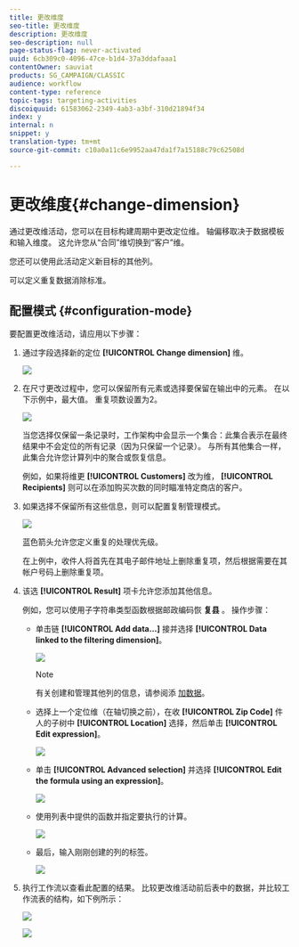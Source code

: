 ```yaml
---
title: 更改维度
seo-title: 更改维度
description: 更改维度
seo-description: null
page-status-flag: never-activated
uuid: 6cb309c0-4096-47ce-b1d4-37a3ddafaaa1
contentOwner: sauviat
products: SG_CAMPAIGN/CLASSIC
audience: workflow
content-type: reference
topic-tags: targeting-activities
discoiquuid: 61583062-2349-4ab3-a3bf-310d21894f34
index: y
internal: n
snippet: y
translation-type: tm+mt
source-git-commit: c10a0a11c6e9952aa47da1f7a15188c79c62508d

---
```



# 更改维度{#change-dimension}

通过更改维活动，您可以在目标构建周期中更改定位维。 轴偏移取决于数据模板和输入维度。 这允许您从“合同”维切换到“客户”维。

您还可以使用此活动定义新目标的其他列。

可以定义重复数据消除标准。

## 配置模式 {#configuration-mode}

要配置更改维活动，请应用以下步骤：

1. 通过字段选择新的定位 **[!UICONTROL Change dimension]** 维。

   ![](assets/s_user_change_dimension_param1.png)

1. 在尺寸更改过程中，您可以保留所有元素或选择要保留在输出中的元素。 在以下示例中，最大值。 重复项数设置为2。

   ![](assets/s_user_change_dimension_limit.png)

   当您选择仅保留一条记录时，工作架构中会显示一个集合：此集合表示在最终结果中不会定位的所有记录（因为只保留一个记录）。 与所有其他集合一样，此集合允许您计算列中的聚合或恢复信息。

   例如，如果将维更 **[!UICONTROL Customers]** 改为维， **[!UICONTROL Recipients]** 则可以在添加购买次数的同时瞄准特定商店的客户。

1. 如果选择不保留所有这些信息，则可以配置复制管理模式。

   ![](assets/s_user_change_dimension_param2.png)

   蓝色箭头允许您定义重复的处理优先级。

   在上例中，收件人将首先在其电子邮件地址上删除重复项，然后根据需要在其帐户号码上删除重复项。

1. 该选 **[!UICONTROL Result]** 项卡允许您添加其他信息。

   例如，您可以使用子字符串类型函数根据邮政编码恢 **复县** 。 操作步骤：

   * 单击链 **[!UICONTROL Add data...]** 接并选择 **[!UICONTROL Data linked to the filtering dimension]**。

      ![](assets/wf_change-dimension_sample_01.png)

      >[!NOTE]
      >
      >有关创建和管理其他列的信息，请参阅添 [加数据](../../workflow/using/query.md#adding-data)。

   * 选择上一个定位维（在轴切换之前），在收 **[!UICONTROL Zip Code]** 件人的子树中 **[!UICONTROL Location]** 选择，然后单击 **[!UICONTROL Edit expression]**。

      ![](assets/wf_change-dimension_sample_02.png)

   * 单击 **[!UICONTROL Advanced selection]** 并选择 **[!UICONTROL Edit the formula using an expression]**。

      ![](assets/wf_change-dimension_sample_03.png)

   * 使用列表中提供的函数并指定要执行的计算。

      ![](assets/wf_change-dimension_sample_04.png)

   * 最后，输入刚刚创建的列的标签。

      ![](assets/wf_change-dimension_sample_05.png)

1. 执行工作流以查看此配置的结果。 比较更改维活动前后表中的数据，并比较工作流表的结构，如下例所示：

   ![](assets/wf_change-dimension_sample_06.png)

   ![](assets/wf_change-dimension_sample_07.png)

